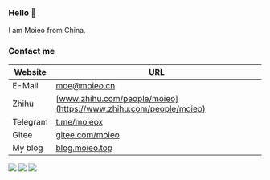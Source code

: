 ### Hello 👋 
I am Moieo from China.

### Contact me
| Website | URL |
| --- | --- |
| E-Mail | [moe@moieo.cn](mailto:moe@moieo.net) |
| Zhihu | [www.zhihu.com/people/moieo](https://www.zhihu.com/people/moieo) |
| Telegram | [t.me/moieox](https:/t.me/moieox) |
| Gitee | [gitee.com/moieo](https://gitee.com/moieo) |
| My blog | [blog.moieo.top](https://blog.moieo.net) |



<img src="https://github-profile-summary-cards.vercel.app/api/cards/profile-details?username=moieo&theme=vue" />

<img src="https://github-readme-stats.vercel.app/api?username=moieo&show_icons=true&icon_color=CE1D2D&text_color=718096&bg_color=ffffff&hide_title=true" />

<img src="https://github-readme-stats.vercel.app/api/top-langs/?username=moieo&layout=compact"/>
